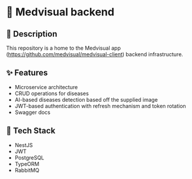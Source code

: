 # 🏥 Medvisual backend

## 📝 Description
This repository is a home to the Medvisual app (https://github.com/medvisual/medvisual-client) backend infrastructure.

## ✨ Features
- Microservice architecture
- CRUD operations for diseases
- AI-based diseases detection based off the supplied image
- JWT-based authentication with refresh mechanism and token rotation
- Swagger docs

## 🔧 Tech Stack
- NestJS
- JWT
- PostgreSQL
- TypeORM
- RabbitMQ
